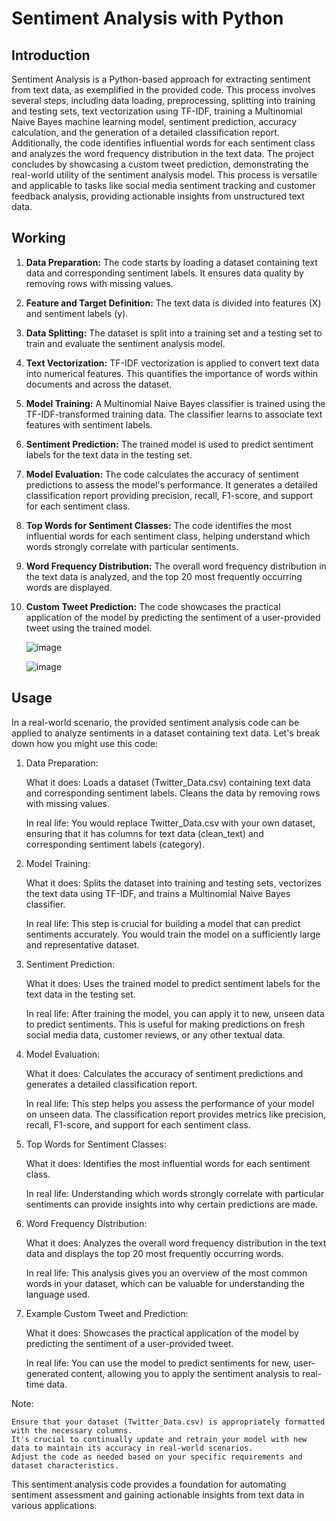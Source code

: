 # Sentiment Analysis with Python

## Introduction

Sentiment Analysis is a Python-based approach for extracting sentiment from text data, as exemplified in the provided code. This process involves several steps, including data loading, preprocessing, splitting into training and testing sets, text vectorization using TF-IDF, training a Multinomial Naive Bayes machine learning model, sentiment prediction, accuracy calculation, and the generation of a detailed classification report. Additionally, the code identifies influential words for each sentiment class and analyzes the word frequency distribution in the text data. The project concludes by showcasing a custom tweet prediction, demonstrating the real-world utility of the sentiment analysis model. This process is versatile and applicable to tasks like social media sentiment tracking and customer feedback analysis, providing actionable insights from unstructured text data.

## Working

1. **Data Preparation:**
   The code starts by loading a dataset containing text data and corresponding sentiment labels. It ensures data quality by removing rows with missing values.

2. **Feature and Target Definition:**
   The text data is divided into features (X) and sentiment labels (y).

3. **Data Splitting:**
   The dataset is split into a training set and a testing set to train and evaluate the sentiment analysis model.

4. **Text Vectorization:**
   TF-IDF vectorization is applied to convert text data into numerical features. This quantifies the importance of words within documents and across the dataset.

5. **Model Training:**
   A Multinomial Naive Bayes classifier is trained using the TF-IDF-transformed training data. The classifier learns to associate text features with sentiment labels.

6. **Sentiment Prediction:**
   The trained model is used to predict sentiment labels for the text data in the testing set.

7. **Model Evaluation:**
   The code calculates the accuracy of sentiment predictions to assess the model's performance. It generates a detailed classification report providing precision, recall, F1-score, and support for each sentiment class.

8. **Top Words for Sentiment Classes:**
   The code identifies the most influential words for each sentiment class, helping understand which words strongly correlate with particular sentiments.

9. **Word Frequency Distribution:**
   The overall word frequency distribution in the text data is analyzed, and the top 20 most frequently occurring words are displayed.

10. **Custom Tweet Prediction:**
    The code showcases the practical application of the model by predicting the sentiment of a user-provided tweet using the trained model.

    ![image](https://github.com/Pythonist-ux/Sentiment-Analysis/assets/83156291/6beac5e7-c5f3-49e1-a1ed-2055a38dc53c)
    
    ![image](https://github.com/Pythonist-ux/Sentiment-Analysis/assets/83156291/4b334dab-c81e-433e-93b1-8b4574147710)



## Usage

In a real-world scenario, the provided sentiment analysis code can be applied to analyze sentiments in a dataset containing text data. Let's break down how you might use this code:
1. Data Preparation:

    What it does: Loads a dataset (Twitter_Data.csv) containing text data and corresponding sentiment labels. Cleans the data by removing rows with missing values.

    In real life: You would replace Twitter_Data.csv with your own dataset, ensuring that it has columns for text data (clean_text) and corresponding sentiment labels (category).

2. Model Training:

    What it does: Splits the dataset into training and testing sets, vectorizes the text data using TF-IDF, and trains a Multinomial Naive Bayes classifier.

    In real life: This step is crucial for building a model that can predict sentiments accurately. You would train the model on a sufficiently large and representative dataset.

3. Sentiment Prediction:

    What it does: Uses the trained model to predict sentiment labels for the text data in the testing set.

    In real life: After training the model, you can apply it to new, unseen data to predict sentiments. This is useful for making predictions on fresh social media data, customer reviews, or any other textual data.

4. Model Evaluation:

    What it does: Calculates the accuracy of sentiment predictions and generates a detailed classification report.

    In real life: This step helps you assess the performance of your model on unseen data. The classification report provides metrics like precision, recall, F1-score, and support for each sentiment class.

5. Top Words for Sentiment Classes:

    What it does: Identifies the most influential words for each sentiment class.

    In real life: Understanding which words strongly correlate with particular sentiments can provide insights into why certain predictions are made.

6. Word Frequency Distribution:

    What it does: Analyzes the overall word frequency distribution in the text data and displays the top 20 most frequently occurring words.

    In real life: This analysis gives you an overview of the most common words in your dataset, which can be valuable for understanding the language used.

7. Example Custom Tweet and Prediction:

    What it does: Showcases the practical application of the model by predicting the sentiment of a user-provided tweet.

    In real life: You can use the model to predict sentiments for new, user-generated content, allowing you to apply the sentiment analysis to real-time data.

Note:

    Ensure that your dataset (Twitter_Data.csv) is appropriately formatted with the necessary columns.
    It's crucial to continually update and retrain your model with new data to maintain its accuracy in real-world scenarios.
    Adjust the code as needed based on your specific requirements and dataset characteristics.

This sentiment analysis code provides a foundation for automating sentiment assessment and gaining actionable insights from text data in various applications.




 
